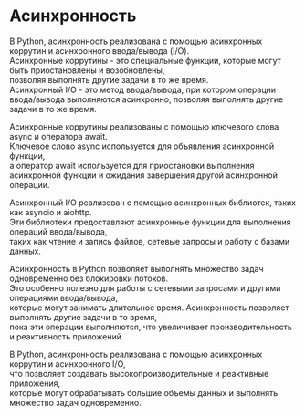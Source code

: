 # Асинхронность

В Python, асинхронность реализована с помощью асинхронных коррутин и асинхронного ввода/вывода (I/O).<br> 
Асинхронные коррутины - это специальные функции, которые могут быть приостановлены и возобновлены, <br>
позволяя выполнять другие задачи в то же время. <br>
Асинхронный I/O - это метод ввода/вывода, при котором операции ввода/вывода выполняются асинхронно, позволяя выполнять другие задачи в то же время.<br>

Асинхронные коррутины реализованы с помощью ключевого слова async и оператора await. <br>
Ключевое слово async используется для объявления асинхронной функции, <br>
а оператор await используется для приостановки выполнения асинхронной функции и ожидания завершения другой асинхронной операции.<br>

Асинхронный I/O реализован с помощью асинхронных библиотек, таких как asyncio и aiohttp. <br>
Эти библиотеки предоставляют асинхронные функции для выполнения операций ввода/вывода, <br>
таких как чтение и запись файлов, сетевые запросы и работу с базами данных.<br>

Асинхронность в Python позволяет выполнять множество задач одновременно без блокировки потоков. <br>
Это особенно полезно для работы с сетевыми запросами и другими операциями ввода/вывода, <br>
которые могут занимать длительное время. Асинхронность позволяет выполнять другие задачи в то время, <br>
пока эти операции выполняются, что увеличивает производительность и реактивность приложений.<br>

В Python, асинхронность реализована с помощью асинхронных коррутин и асинхронного I/O, <br>
что позволяет создавать высокопроизводительные и реактивные приложения, <br>
которые могут обрабатывать большие объемы данных и выполнять множество задач одновременно.<br>
